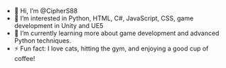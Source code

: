 - 👋 Hi, I’m @CipherS88
- 👀 I’m interested in Python, HTML, C#, JavaScript, CSS, game development in Unity and UE5
- 🌱 I’m currently learning more about game development and advanced Python techniques.
- ⚡ Fun fact: I love cats, hitting the gym, and enjoying a good cup of coffee!
